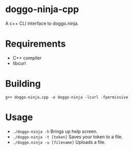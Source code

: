 # doggo-ninja-cpp
A c++ CLI interface to doggo.ninja.
# Requirements
- C++ compiler
- libcurl
# Building
```g++ doggo-ninja.cpp -o doggo-ninja -lcurl -fpermissive```
# Usage
- `./doggo-ninja -h`                Brings up help screen.
- `./doggo-ninja -t [token]`        Saves your token to a file.
- `./doggo.ninja -u [filename]`     Uploads a file.
